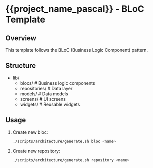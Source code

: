 # {{project_name_pascal}} - BLoC Template

## Overview
This template follows the BLoC (Business Logic Component) pattern.

## Structure
- lib/
  - blocs/        # Business logic components
  - repositories/ # Data layer
  - models/       # Data models
  - screens/      # UI screens
  - widgets/      # Reusable widgets

## Usage
1. Create new bloc:
   ```bash
   ./scripts/architecture/generate.sh bloc <name>
   ```

2. Create new repository:
   ```bash
   ./scripts/architecture/generate.sh repository <name>
   ```
